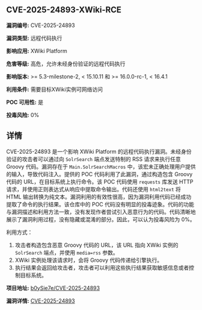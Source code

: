 ## CVE-2025-24893-XWiki-RCE

**漏洞编号:** CVE-2025-24893

**漏洞类型:** 远程代码执行

**影响应用:** XWiki Platform

**危害等级:** 高危，允许未经身份验证的远程代码执行

**影响版本:** >= 5.3-milestone-2, < 15.10.11 和 >= 16.0.0-rc-1, < 16.4.1

**利用条件:** 需要目标XWiki实例可网络访问

**POC 可用性:** 是

**投毒风险:** 0%

## 详情

CVE-2025-24893 是一个影响 XWiki Platform 的远程代码执行漏洞。未经身份验证的攻击者可以通过向 `SolrSearch` 端点发送特制的 RSS 请求来执行任意 Groovy 代码。漏洞存在于 `Main.SolrSearchMacros` 中，该宏未正确处理用户提供的输入，导致代码注入。提供的 POC 代码利用了此漏洞，通过构造包含 Groovy 代码的 URL，在目标系统上执行命令。该 POC 代码使用 `requests` 库发送 HTTP 请求，并使用正则表达式从响应中提取命令输出。代码还使用 `html2text` 将 HTML 输出转换为纯文本。漏洞利用的有效性很高，因为漏洞利用代码已经成功提取了命令的执行结果。该仓库中的 POC 代码没有明显的投毒迹象。代码的功能与漏洞描述和利用方法一致，没有发现作者尝试引入恶意行为的代码。代码清晰地展示了漏洞利用过程，没有隐藏或混淆的部分。因此，可以认为投毒风险为 0%。

利用方式：

1.  攻击者构造包含恶意 Groovy 代码的 URL，该 URL 指向 XWiki 实例的 `SolrSearch` 端点，并使用 `media=rss` 参数。
2.  XWiki 实例处理该请求时，会将 Groovy 代码传递给引擎执行。
3.  执行结果会返回给攻击者，攻击者可以利用这些执行结果获取敏感信息或者控制目标系统。

**项目地址:** [b0ySie7e/CVE-2025-24893](https://github.com/b0ySie7e/CVE-2025-24893)

**漏洞详情:** [CVE-2025-24893](https://nvd.nist.gov/vuln/detail/CVE-2025-24893)